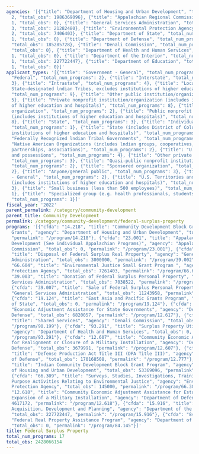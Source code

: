 ```yaml
---
agencies: '[{"title": "Department of Housing and Urban Development", "total_num_programs":
  2, "total_obs": 1986369096}, {"title": "Appalachian Regional Commission", "total_num_programs":
  1, "total_obs": 0}, {"title": "General Services Administration", "total_num_programs":
  3, "total_obs": 21282480}, {"title": "Environmental Protection Agency", "total_num_programs":
  2, "total_obs": 7406403}, {"title": "Department of State", "total_num_programs":
  1, "total_obs": 0}, {"title": "Department of Defense", "total_num_programs": 4,
  "total_obs": 185285728}, {"title": "Denali Commission", "total_num_programs": 1,
  "total_obs": 0}, {"title": "Department of Health and Human Services", "total_num_programs":
  1, "total_obs": 0}, {"title": "Department of the Interior", "total_num_programs":
  1, "total_obs": 227722447}, {"title": "Department of Education", "total_num_programs":
  1, "total_obs": 0}]'
applicant_types: '[{"title": "Government - General", "total_num_programs": 2}, {"title":
  "Federal", "total_num_programs": 2}, {"title": "Interstate", "total_num_programs":
  3}, {"title": "Intrastate", "total_num_programs": 4}, {"title": "Local (includes
  State-designated lndian Tribes, excludes institutions of higher education and hospitals",
  "total_num_programs": 9}, {"title": "Other public institution/organization", "total_num_programs":
  5}, {"title": "Private nonprofit institution/organization (includes institutions
  of higher education and hospitals)", "total_num_programs": 8}, {"title": "Profit
  organization", "total_num_programs": 2}, {"title": "Public nonprofit institution/organization
  (includes institutions of higher education and hospitals)", "total_num_programs":
  8}, {"title": "State", "total_num_programs": 3}, {"title": "Individual/Family",
  "total_num_programs": 1}, {"title": "State (includes District of Columbia, public
  institutions of higher education and hospitals)", "total_num_programs": 7}, {"title":
  "Federally Recognized lndian Tribal Governments", "total_num_programs": 8}, {"title":
  "Native American Organizations (includes lndian groups, cooperatives, corporations,
  partnerships, associations)", "total_num_programs": 2}, {"title": "U.S. Territories
  and possessions", "total_num_programs": 4}, {"title": "Other private institutions/organizations",
  "total_num_programs": 3}, {"title": "Quasi-public nonprofit institution/organization",
  "total_num_programs": 2}, {"title": "Sponsored organization", "total_num_programs":
  2}, {"title": "Anyone/general public", "total_num_programs": 3}, {"title": "Non-Government
  - General", "total_num_programs": 2}, {"title": "U.S. Territories and possessions
  (includes institutions of higher education and hospitals)", "total_num_programs":
  3}, {"title": "Small business (less than 500 employees)", "total_num_programs":
  1}, {"title": "Specialized group (e.g. health professionals, students, veterans)",
  "total_num_programs": 1}]'
fiscal_year: '2022'
parent_permalink: /category/community-development
parent_title: Community Development
permalink: /category/community-development/federal-surplus-property
programs: '[{"cfda": "14.218", "title": "Community Development Block Grants/Entitlement
  Grants", "agency": "Department of Housing and Urban Development", "total_obs": 1933000000,
  "permalink": "/program/14.218"}, {"cfda": "23.001", "title": "Appalachian Regional
  Development (See individual Appalachian Programs)", "agency": "Appalachian Regional
  Commission", "total_obs": 0, "permalink": "/program/23.001"}, {"cfda": "39.002",
  "title": "Disposal of Federal Surplus Real Property", "agency": "General Services
  Administration", "total_obs": 3000000, "permalink": "/program/39.002"}, {"cfda":
  "66.604", "title": "Environmental Justice Small Grant Program ", "agency": "Environmental
  Protection Agency", "total_obs": 7261403, "permalink": "/program/66.604"}, {"cfda":
  "39.003", "title": "Donation of Federal Surplus Personal Property", "agency": "General
  Services Administration", "total_obs": 7038522, "permalink": "/program/39.003"},
  {"cfda": "39.007", "title": "Sale of Federal Surplus Personal Property", "agency":
  "General Services Administration", "total_obs": 11243958, "permalink": "/program/39.007"},
  {"cfda": "19.124", "title": "East Asia and Pacific Grants Program", "agency": "Department
  of State", "total_obs": 0, "permalink": "/program/19.124"}, {"cfda": "12.617", "title":
  "Economic Adjustment Assistance for State Governments", "agency": "Department of
  Defense", "total_obs": 6820057, "permalink": "/program/12.617"}, {"cfda": "90.199",
  "title": "Shared Services", "agency": "Denali Commission", "total_obs": 0, "permalink":
  "/program/90.199"}, {"cfda": "93.291", "title": "Surplus Property Utilization",
  "agency": "Department of Health and Human Services", "total_obs": 0, "permalink":
  "/program/93.291"}, {"cfda": "12.607", "title": "Community Economic Adjustment Assistance
  for Realignment or Closure of a Military Installation", "agency": "Department of
  Defense", "total_obs": 3679991, "permalink": "/program/12.607"}, {"cfda": "12.777",
  "title": "Defense Production Act Title III (DPA Title III)", "agency": "Department
  of Defense", "total_obs": 170168508, "permalink": "/program/12.777"}, {"cfda": "14.862",
  "title": "Indian Community Development Block Grant Program", "agency": "Department
  of Housing and Urban Development", "total_obs": 53369096, "permalink": "/program/14.862"},
  {"cfda": "66.309", "title": "Surveys, Studies, Investigations, Training and Special
  Purpose Activities Relating to Environmental Justice", "agency": "Environmental
  Protection Agency", "total_obs": 145000, "permalink": "/program/66.309"}, {"cfda":
  "12.618", "title": "Community Economic Adjustment Assistance for Establishment or
  Expansion of a Military Installation", "agency": "Department of Defense", "total_obs":
  4617172, "permalink": "/program/12.618"}, {"cfda": "15.916", "title": "Outdoor Recreation
  Acquisition, Development and Planning", "agency": "Department of the Interior",
  "total_obs": 227722447, "permalink": "/program/15.916"}, {"cfda": "84.145", "title":
  "Federal Real Property Assistance Program", "agency": "Department of Education",
  "total_obs": 0, "permalink": "/program/84.145"}]'
title: Federal Surplus Property
total_num_programs: 17
total_obs: 2428066154
---
```

